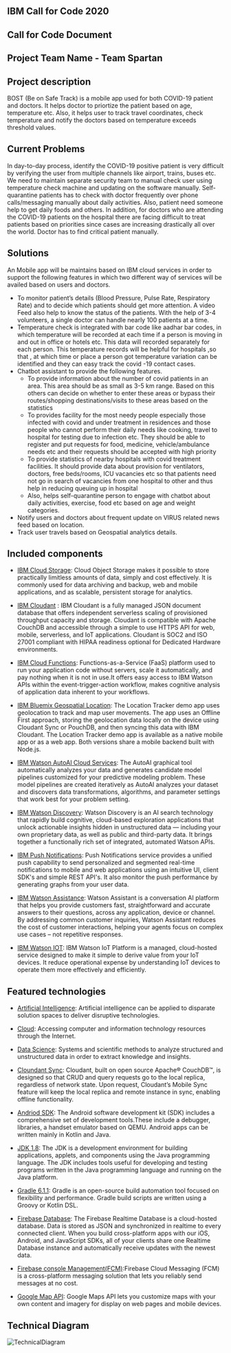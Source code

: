 ## IBM Call for Code 2020

## Call for Code Document


## Project Team Name - Team Spartan

## Project description
BOST (Be on Safe Track) is a mobile app used for both COVID-19 patient and doctors. It helps doctor to priortize the patient based on age, temperature etc. Also, it helps user to track travel coordinates, check temperature and notify the doctors based on temperature exceeds threshold values.

## Current Problems

In day-to-day process, identify the COVID-19 positive patient is very difficult by verifying the user from multiple channels like airport, trains, buses etc. We need to maintain separate security team to manual check user using temperature check machine and updating on the software manually.  Self-quarantine patients has to check with doctor frequently over phone calls/messaging manually about daily activities. Also, patient need someone help to get daily foods and others.
In addition, for doctors who are attending the COVID-19 patients on the hospital there are facing difficult to treat patients based on priorities since cases are increasing drastically all over the world. Doctor has to find critical patient manually.

## Solutions

An Mobile app will be maintains based on IBM cloud services in order to support the following features in which two different way of services will be availed based on users and doctors.
*	To monitor patient’s details (Blood Pressure, Pulse Rate, Respiratory Rate) and to decide which patients should get more attention. A video Feed also help to know the status of the patients. With the help of 3-4 volunteers, a single doctor can handle nearly 100 patients at a time.
*	Temperature check is integrated with bar code like aadhar bar codes, in which temperature will be recorded at each time if a person is moving in and out in office or hotels etc.
This data will recorded separately for each person. This temperature records will be helpful for 
hospitals ,so that , at which time or place a person got temperature variation can be identified and they can easy track the covid -19 contact cases.
*	Chatbot assistant to provide the following features. 
	  * To provide information about the number of covid patients in an area. This area should be as small as 3-5 km range. Based on this others can decide on whether to enter       these areas or bypass their routes/shopping destinations/visits to these areas based on the statistics
    * To provides facility for the most needy people especially those infected with covid and under treatment in residences and those people who cannot perform their daily
      needs like cooking, travel to hospital for testing due to infection etc. They should be able to register and put requests for food, medicine, vehicle/ambulance needs
      etc and their requests should be accepted with high priority
    * To provide statistics of nearby hospitals with covid treatment facilities. It should provide data about provision for ventilators, doctors, free beds/rooms, ICU
      vacancies etc so that patients need not go in search of vacancies from one hospital to other and thus help in reducing queuing up in hospital
    * Also, helps self-quarantine person to engage with chatbot about daily activities, exercise, food etc based on age and weight categories.
* Notify users and doctors about frequent update on VIRUS related news feed based on location.
* Track user travels based on Geospatial analytics details.


## Included components

* [IBM Cloud Storage](https://www.ibm.com/in-en/cloud/object-storage): Cloud Object Storage makes it possible to store practically limitless amounts of data, simply and cost effectively. It is commonly used for data archiving and backup, web and mobile applications, and as scalable, persistent storage for analytics.

* [IBM Cloudant](https://cloud.ibm.com/catalog/services/cloudant) : IBM Cloudant is a fully managed JSON document database that offers independent serverless scaling of provisioned throughput capacity and storage. Cloudant is compatible with Apache CouchDB and accessible through a simple to use HTTPS API for web, mobile, serverless, and IoT applications. Cloudant is SOC2 and ISO 27001 compliant with HIPAA readiness optional for Dedicated Hardware environments. 

* [IBM Cloud Functions](https://cloud.ibm.com/openwhisk): Functions-as-a-Service (FaaS) platform used to run your application code without servers, scale it automatically, and pay nothing when it is not in use.It offers easy access to IBM Watson APIs within the event-trigger-action workflow, makes cognitive analysis of application data inherent to your workflows.

* [IBM Bluemix Geospatial Location](https://ibm-watson-data-lab.github.io/location-tracker): The Location Tracker demo app uses geolocation to track and map user movements. The app uses an Offline First approach, storing the geolocation data locally on the device using Cloudant Sync or PouchDB, and then syncing this data with IBM Cloudant. The Location Tracker demo app is available as a native mobile app or as a web app. Both versions share a mobile backend built with Node.js.

* [IBM Watson AutoAI Cloud Services](https://dataplatform.cloud.ibm.com/docs/content/wsj/analyze-data/autoai-build.html): The AutoAI graphical tool automatically analyzes your data and generates candidate model pipelines customized for your predictive modeling problem.  These model pipelines are created iteratively as AutoAI analyzes your dataset and discovers data transformations, algorithms, and parameter settings that work best for your problem setting. 

* [IBM Watson Discovery](https://cloud.ibm.com/catalog/services/discovery): Watson Discovery is an AI search technology that rapidly build cognitive, cloud-based exploration applications that unlock actionable insights hidden in unstructured data — including your own proprietary data, as well as public and third-party data. It brings together a functionally rich set of integrated, automated Watson APIs.

* [IBM Push Notifications](https://cloud.ibm.com/catalog/services/push-notifications): Push Notifications service provides a unified push capability to send personalized and segmented real-time notifications to mobile and web applications using an intuitive UI, client SDK's and simple REST API's. It also monitor the push performance by generating graphs from your user data. 

* [IBM Watson Assistance](https://cloud.ibm.com/docs/assistant?topic=assistant-getting-started): Watson Assistant is a conversation AI platform that helps you provide customers fast, straightforward and accurate answers to their questions, across any application, device or channel. By addressing common customer inquiries, Watson Assistant reduces the cost of customer interactions, helping your agents focus on complex use cases – not repetitive responses.

* [IBM Watson IOT](https://www.ibm.com/cloud/watson-iot-platform): IBM Watson IoT Platform is a managed, cloud-hosted service designed to make it simple to derive value from your IoT devices. It reduce operational expense by understanding IoT devices to operate them more effectively and efficiently.


## Featured technologies

* [Artificial Intelligence](https://developer.ibm.com/technologies/artificial-intelligence/): Artificial intelligence can be applied to disparate solution spaces to deliver disruptive technologies.

* [Cloud](https://developer.ibm.com/depmodels/cloud/): Accessing computer and information technology resources through the Internet.

* [Data Science](https://developer.ibm.com/technologies/data-science/): Systems and scientific methods to analyze structured and unstructured data in order to extract knowledge and insights.

* [Cloundant Sync](https://www.ibm.com/cloud/learn/offline-first): Cloudant, built on open source Apache® CouchDB™, is designed so that CRUD and query requests go to the local replica, regardless of network state. Upon request, Cloudant’s Mobile Sync feature will keep the local replica and remote instance in sync, enabling offline functionality.

* [Andriod SDK](https://developer.android.com/studio): The Android software development kit (SDK) includes a comprehensive set of development tools.These include a debugger, libraries, a handset emulator based on QEMU. Android apps can be written  mainly in Kotlin and Java.

* [JDK 1.8](https://www.oracle.com/in/java/technologies/javase/javase-jdk8-downloads.html): The JDK is a development environment for building applications, applets, and components using the Java programming language. The JDK includes tools useful for developing and testing programs written in the Java programming language and running on the Java platform.

* [Gradle 6.1.1](https://gradle.org/install/): Gradle is an open-source build automation tool focused on flexibility and performance. Gradle build scripts are written using a Groovy or Kotlin DSL. 

* [Firebase Database](https://firebase.google.com/products/realtime-database): The Firebase Realtime Database is a cloud-hosted database. Data is stored as JSON and synchronized in realtime to every connected client. When you build cross-platform apps with our iOS, Android, and JavaScript SDKs, all of your clients share one Realtime Database instance and automatically receive updates with the newest data.

* [Firebase console Management(FCM)](https://firebase.google.com/docs/cloud-messaging):Firebase Cloud Messaging (FCM) is a cross-platform messaging solution that lets you reliably send messages at no cost.

* [Google Map API](https://cloud.google.com/maps-platform/): Google Maps API lets you customize maps with your own content and imagery for display on web pages and mobile devices. 


## Technical Diagram

![TechnicalDiagram](https://user-images.githubusercontent.com/67637361/86258121-1487de00-bbd8-11ea-94d9-b0f298d2352e.jpg)


